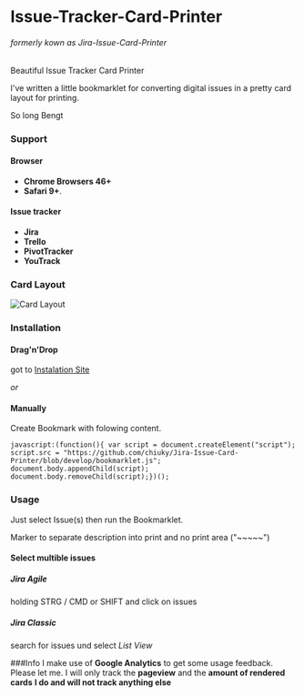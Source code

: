 # Issue-Tracker-Card-Printer 
###### formerly kown as Jira-Issue-Card-Printer

Beautiful Issue Tracker Card Printer

I've written a little bookmarklet for converting digital issues in a pretty card layout for printing.

So long
Bengt

### Support
#### Browser
* **Chrome Browsers 46+**
* **Safari 9+**.

#### Issue tracker
* **Jira**
* **Trello**
* **PivotTracker**
* **YouTrack**

### Card Layout
![Card Layout](CardExample.png)

### Installation
#### Drag'n'Drop
got to [Instalation Site](https://github.com/chiuky/Jira-Issue-Card-Printer/blob/develop/bookmarkInstalation.html)

*or*

#### Manually
Create Bookmark with folowing content.
```
javascript:(function(){ var script = document.createElement("script"); script.src = "https://github.com/chiuky/Jira-Issue-Card-Printer/blob/develop/bookmarklet.js"; document.body.appendChild(script); document.body.removeChild(script);})();
```

### Usage
Just select Issue(s) then run the Bookmarklet.

Marker to separate description into print and no print area ("~~~~~")

#### Select multible issues
##### Jira Agile
holding STRG / CMD or SHIFT and click on issues
##### Jira Classic
search for issues und select *List View*



###Info
I make use of **Google Analytics** to get some usage feedback. Please let me.
I will only track the **pageview** and the **amount of rendered cards**
**I do and will not track anything else**
